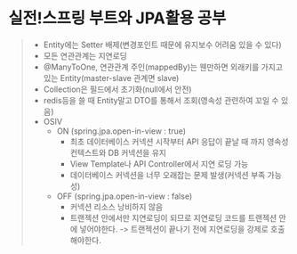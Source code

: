 # 실전!스프링 부트와 JPA활용 공부
> * Entity에는 Setter 배제(변경포인트 때문에 유지보수 어려움 있을 수 있다)
> * 모든 연관관계는 지연로딩
> * @ManyToOne, 연관관계 주인(mappedBy)는 웬만하면 외래키를 가지고 있는 Entity(master-slave 관계면 slave)
> * Collection은 필드에서 초기화(null에서 안전)
> * redis등을 쓸 때 Entity말고 DTO를 통해서 조회(영속성 관련하여 꼬일 수 있음)
> * OSIV
>   + ON (spring.jpa.open-in-view : true)
>     - 최초 데이터베이스 커넥션 시작부터 API 응답이 끝날 때 까지 영속성 컨텍스트와 DB 커넥션을 유지
>     - View Template나 API Controller에서 지연 로딩 가능
>     - 데이터베이스 커넥션을 너무 오래잡는 문제 발생(커넥션 부족 가능성)
>   + OFF (spring.jpa.open-in-view : false)
>     - 커넥션 리소스 낭비하지 않음
>     - 트랜젝션 안에서만 지연로딩이 되므로 지연로딩 코드를 트랜젝션 안에 넣어야한다.   -> 트랜젝션이 끝나기 전에 지연로딩을 강제로 호출해야한다.

